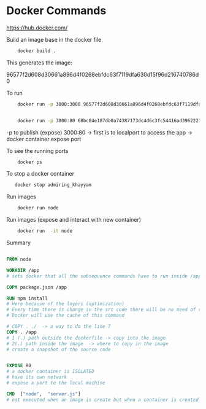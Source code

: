 # Docker Commands

https://hub.docker.com/

Build an image base in the docker file
```bash
    docker build .
```

This generates the image:

96577f2d608d30661a896d4f0268ebfdc63f7119dfa630d15f96d216740786d0


To run 
```bash
    docker run -p 3000:3000 96577f2d608d30661a896d4f0268ebfdc63f7119dfa630d15f96d216740786d0


    docker run -p 3000:80 68bc04e187db0a74387173dc4d6c3fc54416ad3962223dc9e20b3689c61c457c
```
-p to publish (expose)
3000:80 -> first is to localport to access the app
          -> docker container expose port

To see the running ports 
```bash
    docker ps
```

To stop a docker container
```bash
   docker stop admiring_khayyam
```


Run images 
```bash
    docker run node
```

Run images (expose and interact with new container)
```bash
    docker run  -it node
```





Summary 
```dockerfile

FROM node  

WORKDIR /app 
# sets docker that all the subsequence commands have to run inside /app folder

COPY package.json /app

RUN npm install
# Here because of the layers (optimization)
# Every time there is change in the src code there will be no need of run again npm install
# Docker will use the cache of this command

# COPY . ./  -> a way to do the line 7
COPY . /app
# 1 (.) path outside the dockerfile -> copy into the image
# 2(.) path inside the image  -> where to copy in the image
# create a snapshot of the source code


EXPOSE 80
# a docker container is ISOLATED 
# have its own network
# expose a port to the local machine

CMD  ["node",  "server.js"]
# not executed when an image is create but when a container is created



```